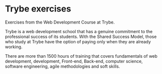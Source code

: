 # Trybe exercises

Exercises from the Web Development Course at Trybe.

Trybe is a web development school that has a genuine commitment to the
professional success of its students. With the Shared Success Model, those who study
at Trybe have the option of paying only when they are already working. 

There are more than 1500 hours of training that covers fundamentals of web
development, development, Front-end, Back-end, computer science, software
engineering, agile methodologies and soft skills.
